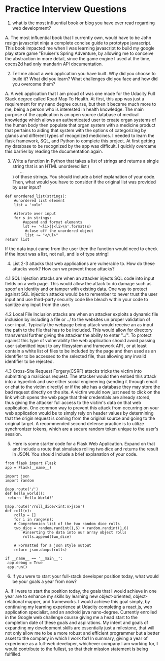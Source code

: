 # Practice Interview Questions
1. what is the most influential book or blog you have ever read regarding web development?

A. The most influential book that I currently own, would have to be John resign javascript ninja
a complete concise guide to prototype javascript. This book impacted me when I was learning javascript to build my google play store game "Bruiser's Spring Adventure, by allowing me to conceive the abstraction in more detail, since the game engine I used at the time, cocos2d had only mandarin API documentation.

2. Tell me about a web application you have built. Why did you choose to build
it? What did you learn? What challenges did you face and how did you overcome them?

A.  A web application that I am proud of was one made for the Udacity Full Stack degree called Road Map To Health. At first, this app was just a requirement for my nano degree course, but then it became much more to me, being a person who is interested in health knowledge. The main purpose of the application is an open source database of medical knowledge which allows an authenticated user to create
organ systems of the human body then populate that organ system with a medicine
product that pertains to aiding that system with the options of categorizing by glands and different
types of recognized medicines. I needed to learn the flask framework, SQL, and Python
to complete this project. At first getting my database to be recognized by the app was difficult.
I quickly overcame this barrier by reading the documentation again.


3. Write a function in Python that takes a list of strings and returns a single
string that is an HTML unordered list (<ul>...</ul>) of those strings.
You should include a brief explanation of your code. Then, what would you have
to consider if the original list was provided by user input?
```
def unordered_list(strings):
    #unordered list element
    list = '<ul>'

    #iterate over input
    for s in strings:
        #append and format elements
        lst += '<li>{}<li>\n'.format(s)
         #close off the unordered object
         list += "</ul>"
return list
```
If the data input came from the user then the function would need to check if
the input was a list, not null, and is of type string!

4. List 2-3 attacks that web applications are vulnerable to. How do these
attacks work? How can we prevent those attacks?

4.1 SQL Injection attacks are when an attacker injects SQL code into input fields on a web page. This would allow the attack to do damage such as spoof an identity and or tamper with existing data. One way to protect against SQL injection attacks would be to remember to never trust the user input
and use third-party security code like bleach within your code to sanitize any input from the user.

4.2 Local File Inclusion attacks are when an attacker exploits a dynamic file inclusion by including a file or ../ to the websites un proper validation of user input.
   Typically the webpage being attack would receive an as input the path to the file that has to be included. This would allow for directory transversal further giving the attacker the ability to enter "../". To protect against this type of vulnerability the web application should avoid passing user submitted input to any filesystem and framework API , or at least contain a white list of files to be included by the page and then used as an identifier to be accessed to the selected file, thus allowing any invalid identifier to be rejected.

4.3   Cross-Site Request Forgery(CSRF) attacks tricks the victim into submitting a malicious request. The attacker would then embed this attack into a hyperlink and use either social engineering (sending it through email or chat to the victim directly) or if the site has a database they may store the bad request directly on the site. A victim would now just need to click on the link which opens the web page that their credentials are already stored, thus giving the attacker full access to the victim's data on that web application. One common way to prevent this attack from occurring on your web application would be to simply rely on header values by determining that the origin request is coming from the original source and going to the original target. A recommended second defense practice is to utilize synchronizer tokens, which are a secure random token unique to the user's session.

5. Here is some starter code for a Flask Web Application. Expand on that and
include a route that simulates rolling two dice and returns the result in JSON.
You should include a brief explanation of your code.
```
from flask import Flask
app = Flask(__name__)

import json
import random

@app.route('/')
def hello_world():
 return 'Hello World!'

@app.route('/roll_dice/<int:n>json')
def roll(n):
    rolls = []
    for i in range(n):
    # Comprehenion list of the two random dice rolls
    two_dice = random.randint(1,6) + random.randint(1,6)
        #inserting the data into our array object rolls
        rolls.append(two_dice)

    # Formatted for a json style output
    return json.dumps(rolls)

if __name__ == '__main__':
 app.debug = True
 app.run()
```
6. If you were to start your full-stack developer position today, what would be
your goals a year from now?

A. If I were to start the position today, the goals that I would achieve in one year are
to enhance my skills by learning new object-oriented, object-relational mapper, and frameworks.
I would achieve this goal simply, by continuing my learning experience at Udacity completing a react.js, web application specialist, and an android java nano-degree. Currently enrolled in the Google web challenge course giving me a head start to the completion date of these goals and aspirations. My intent and goals of expanding my development skills are essentially just a milestone, that will not only allow me to be a more robust and efficient programmer but a better asset to the company in which I work for! In summary, giving a year of experience as a full-web developer, whichever company I am working for, I would contribute to the fullest, so that their mission statement is being fulfilled. 
